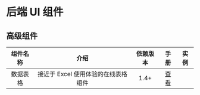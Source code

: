 后端 UI 组件
============================

## 高级组件

| 组件名称 | 介绍 | 依赖版本 | 手册 | 实例 | 
| :-: | :-: | :-: | :-: | :-: |
| 数据表格 | 接近于 Excel 使用体验的在线表格组件  | 1.4+ |  [查看](datatable.md) |    |  


# 

